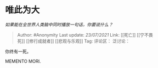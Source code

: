 # 唯此为大
*如果能在全世界人类脑中同时播放一句话，你要说什么？*

> Author: #Anonymity
> Last update: *23/07/2021*
> Link: [[死亡]] [[宁不畏死]] [[修行成就者]] [[悲观与乐观]]
> Tag:
> 评论区：
> 泛讨论：

你终有一死。

MEMENTO MORI.

